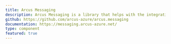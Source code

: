 ```yaml
---
title: Arcus Messaging
description: Arcus Messaging is a library that helps with the integration of messaging systems like queues or event subscriptions and allows you to focus on implementing business logic when processing messages.
github: https://github.com/arcus-azure/arcus.messaging
documentation: https://messaging.arcus-azure.net/
type: component
featured: true
---
```

